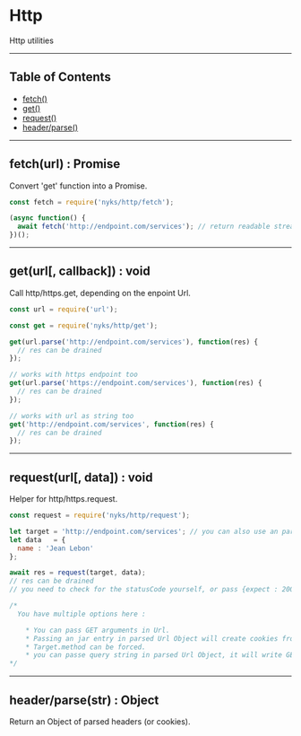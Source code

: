 # Http

Http utilities

------

## Table of Contents

  * [fetch()](#fetch)
  * [get()](#get)
  * [request()](#request)
  * [header/parse()](#parse)

------

<a name="fetch"></a>
## fetch(url) : Promise

Convert 'get' function into a Promise.

```javascript
const fetch = require('nyks/http/fetch');

(async function() {
  await fetch('http://endpoint.com/services'); // return readable stream or throw
})();
```

------

<a name="get"></a>
## get(url[, callback]) : void

Call http/https.get, depending on the enpoint Url.

```javascript
const url = require('url');

const get = require('nyks/http/get');

get(url.parse('http://endpoint.com/services'), function(res) {
  // res can be drained
});

// works with https endpoint too
get(url.parse('https://endpoint.com/services'), function(res) {
  // res can be drained
});

// works with url as string too
get('http://endpoint.com/services', function(res) {
  // res can be drained
});
```

------

<a name="request"></a>
## request(url[, data]) : void

Helper for http/https.request.

```javascript
const request = require('nyks/http/request');

let target = 'http://endpoint.com/services'; // you can also use an parsed Url
let data   = {
  name : 'Jean Lebon'
};

await res = request(target, data);
// res can be drained
// you need to check for the statusCode yourself, or pass {expect : 200} in the target

/*
  You have multiple options here :

    * You can pass GET arguments in Url.
    * Passing an jar entry in parsed Url Object will create cookies from this jar.
    * Target.method can be forced.
    * you can passe query string in parsed Url Object, it will write GET parametters automatically (for ex : target.qs = {name : 'Jean'}).
*/
```

------

<a name="parse"></a>
## header/parse(str) : Object

Return an Object of parsed headers (or cookies).
